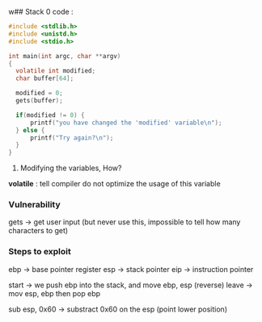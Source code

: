 w## Stack 0
code : 
```c
#include <stdlib.h>
#include <unistd.h>
#include <stdio.h>

int main(int argc, char **argv)
{
  volatile int modified;
  char buffer[64];

  modified = 0;
  gets(buffer);

  if(modified != 0) {
      printf("you have changed the 'modified' variable\n");
  } else {
      printf("Try again?\n");
  }
}
```

1. Modifying the variables, How? 

**volatile** :  tell compiler do not optimize the usage of this variable

### Vulnerability
gets -> get user input (but never use this, impossible to tell how many characters to get)

### Steps to exploit
ebp -> base pointer register 
esp -> stack pointer
eip -> instruction pointer

start -> we push ebp into the stack, and move ebp, esp
(reverse)
leave -> mov esp, ebp then pop ebp

sub esp, 0x60
-> substract 0x60 on the esp (point lower position)